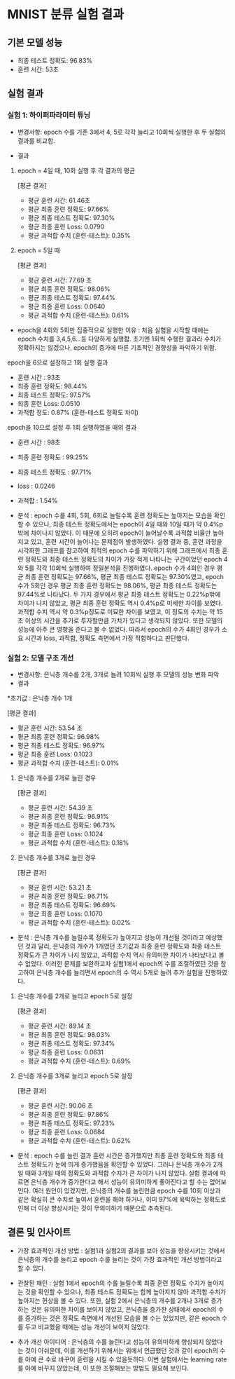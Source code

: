 # MNIST 분류 실험 결과

## 기본 모델 성능
- 최종 테스트 정확도: 96.83%
- 훈련 시간: 53초

## 실험 결과
### 실험 1: 하이퍼파라미터 튜닝
- 변경사항: epoch 수를 기존 3에서 4, 5로 각각 늘리고 10회씩 실행한 후 두 실험의 결과를 비교함.

- 결과
1) epoch = 4일 때, 10회 실행 후 각 결과의 평균

   [평균 결과]
   - 평균 훈련 시간: 61.46초
   - 평균 최종 훈련 정확도: 97.66%
   - 평균 최종 테스트 정확도: 97.30%
   - 평균 최종 훈련 Loss: 0.0790
   - 평균 과적합 수치 (훈련-테스트): 0.35%

2) epoch = 5일 때
   
   [평균 결과]
   - 평균 훈련 시간: 77.69 초
   - 평균 최종 훈련 정확도: 98.06%
   - 평균 최종 테스트 정확도: 97.44%
   - 평균 최종 훈련 Loss: 0.0640
   - 평균 과적합 수치 (훈련-테스트): 0.61%


- epoch을 4회와 5회만 집중적으로 실행한 이유
: 처음 실험을 시작할 때에는 epoch 수치를 3,4,5,6...등 다양하게 실행함. 초기엔 1회씩 수행한 결과라 수치가 정확하지는 않겠으나, epoch의 증가에 따른 기초적인 경향성을 파악하기 위함.


epoch을 6으로 설정하고 1회 실행 결과
- 훈련 시간 : 93초
- 최종 훈련 정확도: 98.44%
- 최종 테스트 정확도: 97.57%
- 최종 훈련 Loss: 0.0510
- 과적합 정도: 0.87% (훈련-테스트 정확도 차이)

epoch을 10으로 설정 후 1회 실행하였을 때의 결과
- 훈련 시간 : 98초
- 최종 훈련 정확도 : 99.25%
- 최종 테스트 정확도 : 97.71%
- loss : 0.0246
- 과적합 : 1.54%


- 분석
: epoch 수를 4회, 5회, 6회로 늘릴수록 훈련 정확도는 높아지는 모습을 확인할 수 있으나, 최종 테스트 정확도에서는 epoch이 4일 때와 10일 때가 약 0.4%p밖에 차이나지 않았다. 이 때문에 오히려 epoch이 늘어날수록 과적합 비율만 높아지고 있고, 훈련 시간이 늘어나는 문제점이 발생하였다. 실행 결과 중, 훈련 과정을 시각화한 그래프를 참고하여 최적의 epoch 수를 파악하기 위해 그래프에서 최종 훈련 정확도와 최종 테스트 정확도의 차이가 가장 적게 나타나는 구간이었던 epoch 4와 5를 각각 10회씩 실행하여 정밀분석을 진행하였다.
epoch 수가 4회인 경우 평균 최종 훈련 정확도는 97.66%, 평균 최종 테스트 정확도는 97.30%였고, epoch 수가 5회인 경우 평균 최종 훈련 정확도는 98.06%, 평균 최종 테스트 정확도는 97.44%로 나타났다. 두 가지 경우에서 평균 최종 테스트 정확도는 0.22%p밖에 차이가 나지 않았고, 평균 최종 훈련 정확도 역시 0.4%p로 미세한 차이를 보였다. 과적합 수치 역시 약 0.3%p정도로 미묘한 차이를 보였고, 이 정도의 수치는 약 15초 이상의 시간을 추가로 투자할만큼 가치가 있다고 생각되지 않았다. 또한 모델의 성능에 아주 큰 영향을 준다고 볼 수 없었다. 따라서 epoch의 수가 4회인 경우가 소요 시간과 loss, 과적합, 정확도 측면에서 가장 적합하다고 판단했다.


### 실험 2: 모델 구조 개선
- 변경사항: 은닉층 개수를 2개, 3개로 늘려 10회씩 실행 후 모델의 성능 변화 파악
- 결과

*초기값 : 은닉층 개수 1개

[평균 결과]
- 평균 훈련 시간: 53.54 초
- 평균 최종 훈련 정확도: 96.98%
- 평균 최종 테스트 정확도: 96.97%
- 평균 최종 훈련 Loss: 0.1023
- 평균 과적합 수치 (훈련-테스트): 0.01%


1) 은닉층 개수를 2개로 늘린 경우

   [평균 결과]
   - 평균 훈련 시간: 54.39 초
   - 평균 최종 훈련 정확도: 96.91%
   - 평균 최종 테스트 정확도: 96.73%
   - 평균 최종 훈련 Loss: 0.1024
   - 평균 과적합 수치 (훈련-테스트): 0.18%

2) 은닉층 개수를 3개로 늘린 경우

   [평균 결과]
   - 평균 훈련 시간: 53.21 초
   - 평균 최종 훈련 정확도: 96.71%
   - 평균 최종 테스트 정확도: 96.69%
   - 평균 최종 훈련 Loss: 0.1070
   - 평균 과적합 수치 (훈련-테스트): 0.02%

- 분석
: 은닉층 개수를 늘릴수록 정확도가 높아지고 성능이 개선될 것이라고 예상했던 것과 달리, 은닉층의 개수가 1개였던 초기값과 최종 훈련 정확도와 최종 테스트 정확도가 큰 차이가 나지 않았고, 과적합 수치 역시 유의미한 차이가 나타났다고 볼 수 없었다.
이러한 문제를 보완하고자 실험1에서 epoch의 수를 조절하였던 것을 참고하여 은닉층 개수를 늘리면서 epoch의 수 역시 5개로 늘려 추가 실험을 진행하였다.

1) 은닉층 개수를 2개로 늘리고 epoch 5로 설정

   [평균 결과]
   - 평균 훈련 시간: 89.14 초
   - 평균 최종 훈련 정확도: 98.03%
   - 평균 최종 테스트 정확도: 97.34%
   - 평균 최종 훈련 Loss: 0.0631
   - 평균 과적합 수치 (훈련-테스트): 0.69%

2) 은닉층 개수를 3개로 늘리고 epoch 5로 설정
   
   [평균 결과]
   - 평균 훈련 시간: 90.06 초
   - 평균 최종 훈련 정확도: 97.86%
   - 평균 최종 테스트 정확도: 97.23%
   - 평균 최종 훈련 Loss: 0.0684
   - 평균 과적합 수치 (훈련-테스트): 0.62%

- 분석
: epoch 수를 늘린 결과 훈련 시간은 증가했지만 최종 훈련 정확도와 최종 테스트 정확도가 눈에 띄게 증가했음을 확인할 수 있었다. 그러나 은닉층 개수가 2개일 때와 3개일 때의 정확도와 과적합 수치가 큰 차이가 나지 않았다. 실험 결과에 따르면 은닉층 개수가 증가한다고 해서 성능이 유의미하게 좋아진다고 할 수는 없어보인다. 여러 원인이 있겠지만, 은닉층의 개수를 늘린만큼 epoch 수를 10회 이상과 같은 확실히 큰 수치로 높여서 훈련을 해야 하거나, 이미 97%에 육박하는 정확도로 인해 더 이상 향상시키는 것이 무의미하기 때문으로 추측된다.


## 결론 및 인사이트
- 가장 효과적인 개선 방법
: 실험1과 실험2의 결과를 보아 성능을 향상시키는 것에서 은닉층의 개수를 늘리고 epoch 수를 늘리는 것이 가장 효과적인 개선 방법이라고 할 수 있다.

- 관찰된 패턴
: 실험 1에서 epoch의 수를 늘릴수록 최종 훈련 정확도 수치가 높아지는 것을 확인할 수 있으나, 최종 테스트 정확도는 함께 높아지지 않아 과적합 수치가 높아지는 현상을 볼 수 있다.
또한, 실험 2에서 은닉층의 개수를 2개나 3개로 증가하는 것은 유의미한 차이를 보이지 않았고, 은닉층을 증가한 상태에서 epoch의 수를 증가하는 것은 정확도 측면에서 개선된 모습을 볼 수는 있었지만, 같은 epoch 수를 두고 비교했을 때에는 성능 개선이 보이지 않았다.

- 추가 개선 아이디어
: 은닉층의 수를 늘린다고 성능이 유의미하게 향상되지 않았다는 것이 아쉬운데, 이를 개선하기 위해서는 위에서 언급했던 것과 같이 epoch의 수를 아예 큰 수로 바꾸어 훈련을 시킬 수 있을듯하다. 이번 실험에서는 learning rate를 아예 바꾸지 않았는데, 이 또한 조절해보는 방법도 필요해 보인다.

